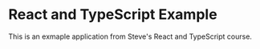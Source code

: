# React and TypeScript Example

This is an exmaple application from Steve's React and TypeScript course.
